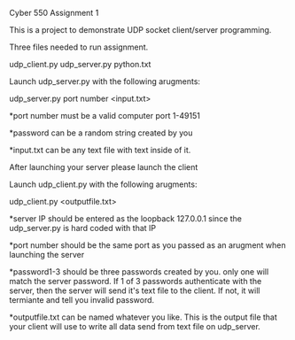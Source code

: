 Cyber 550 Assignment 1

This is a project to demonstrate UDP socket client/server programming.

Three files needed to run assignment.

udp_client.py udp_server.py python.txt

Launch udp_server.py with the following arugments:

udp_server.py port number <password> <input.txt>

*port number must be a valid computer port 1-49151

*password can be a random string created by you

*input.txt can be any text file with text inside of it.
  
After launching your server please launch the client

Launch udp_client.py with the following arugments:

udp_client.py <serverIP> <port> <password1> <password2> <password3> <outputfile.txt>

*server IP should be entered as the loopback 127.0.0.1 since the udp_server.py is hard coded with that IP

*port number should be the same port as you passed as an arugment when launching the server

*password1-3 should be three passwords created by you. only one will match the server password. If 1 of 3 passwords authenticate with the 
server, then the server will send it's text file to the client. If not, it will termiante and tell you invalid password.

*outputfile.txt can be named whatever you like. This is the output file that your client will use to write all data send from text file on udp_server.
  
